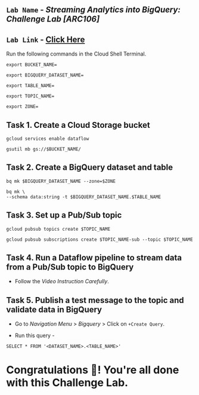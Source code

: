 ## `Lab Name` - *Streaming Analytics into BigQuery: Challenge Lab [ARC106]*

## `Lab Link` - [Click Here](https://www.cloudskillsboost.google/focuses/61948?parent=catalog)

<!-- ## [YouTube Solution Link]() -->

Run the following commands in the Cloud Shell Terminal.

```
export BUCKET_NAME=

export BIGQUERY_DATASET_NAME=

export TABLE_NAME=

export TOPIC_NAME=

export ZONE=
```

## Task 1. Create a Cloud Storage bucket

```
gcloud services enable dataflow

gsutil mb gs://$BUCKET_NAME/
```

## Task 2. Create a BigQuery dataset and table

```
bq mk $BIGQUERY_DATASET_NAME --zone=$ZONE

bq mk \
--schema data:string -t $BIGQUERY_DATASET_NAME.$TABLE_NAME
```

## Task 3. Set up a Pub/Sub topic
 
```
gcloud pubsub topics create $TOPIC_NAME

gcloud pubsub subscriptions create $TOPIC_NAME-sub --topic $TOPIC_NAME
```

## Task 4. Run a Dataflow pipeline to stream data from a Pub/Sub topic to BigQuery

* Follow the *Video Instruction Carefully*.

## Task 5. Publish a test message to the topic and validate data in BigQuery

* Go to *Navigation Menu* > *Bigquery* > Click on `+Create Query`.

* Run this query - 

```
SELECT * FROM '<DATASET_NAME>.<TABLE_NAME>'
```

# Congratulations 🎉! You're all done with this Challenge Lab.